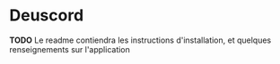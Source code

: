 # Deuscord

**TODO**
Le readme contiendra les instructions d'installation, et quelques renseignements sur l'application
